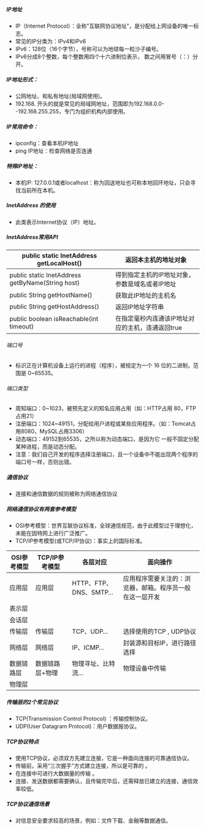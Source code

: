 ##### IP地址

* IP（Internet Protocol）：全称”互联网协议地址”，是分配给上网设备的唯一标志。
* 常见的IP分类为：IPv4和IPv6
* IPv6：128位（16个字节），号称可以为地球每一粒沙子编号。
* IPv6分成8个整数，每个整数用四个十六进制位表示， 数之间用冒号（：）分开。

##### IP地址形式：

* 公网地址、和私有地址(局域网使用)。
* 192.168. 开头的就是常见的局域网地址，范围即为192.168.0.0--192.168.255.255，专门为组织机构内部使用。 

##### IP常用命令：

* ipconfig：查看本机IP地址
* ping IP地址：检查网络是否连通

##### 特殊IP地址：

* 本机IP: 127.0.0.1或者localhost：称为回送地址也可称本地回环地址，只会寻找当前所在本机。

##### InetAddress 的使用

* 此类表示Internet协议（IP）地址。

##### InetAddress常用API

| public static InetAddress getLocalHost()         | 返回本主机的地址对象                             |
| ------------------------------------------------ | ------------------------------------------------ |
| public static InetAddress getByName(String host) | 得到指定主机的IP地址对象，参数是域名或者IP地址   |
| public String getHostName()                      | 获取此IP地址的主机名                             |
| public String getHostAddress()                   | 返回IP地址字符串                                 |
| public boolean isReachable(int timeout)          | 在指定毫秒内连通该IP地址对应的主机，连通返回true |

###### 端口号

* 标识正在计算机设备上运行的进程（程序），被规定为一个 16 位的二进制，范围是 0~65535。

###### 端口类型

* 周知端口：0~1023，被预先定义的知名应用占用（如：HTTP占用 80，FTP占用21） 
* 注册端口：1024~49151，分配给用户进程或某些应用程序。（如：Tomcat占 用8080，MySQL占用3306）
* 动态端口：49152到65535，之所以称为动态端口，是因为它 一般不固定分配某种进程，而是动态分配。
* 注意：我们自己开发的程序选择注册端口，且一个设备中不能出现两个程序的端口号一样，否则出错。

##### 通信协议

* 连接和通信数据的规则被称为网络通信协议

##### 网络通信协议有两套参考模型

* OSI参考模型：世界互联协议标准，全球通信规范，由于此模型过于理想化，未能在因特网上进行广泛推广。 
* TCP/IP参考模型(或TCP/IP协议)：事实上的国际标准。

| OSI参考模型 | TCP/IP参考模型  | 各层对应              | 面向操作                                                 |
| ----------- | --------------- | --------------------- | -------------------------------------------------------- |
| 应用层      | 应用层          | HTTP、FTP、DNS、SMTP… | 应用程序需要关注的：浏览器，邮箱。程序员一般在这一层开发 |
| 表示层      |                 |                       |                                                          |
| 会话层      |                 |                       |                                                          |
| 传输层      | 传输层          | TCP、UDP…             | 选择使用的TCP , UDP协议                                  |
| 网络层      | 网络层          | IP、ICMP…             | 封装源和目标IP，进行路径选择                             |
| 数据链路层  | 数据链路层+物理 | 物理寻址、比特流…     | 物理设备中传输                                           |
| 物理层      |                 |                       |                                                          |

##### 传输层的2个常见协议

* TCP(Transmission Control Protocol) ：传输控制协议。
* UDP(User Datagram Protocol)：用户数据报协议。

##### TCP协议特点

* 使用TCP协议，必须双方先建立连接，它是一种面向连接的可靠通信协议。
* 传输前，采用“三次握手”方式建立连接，所以是可靠的 。 
* 在连接中可进行大数据量的传输 。
*  连接、发送数据都需要确认，且传输完毕后，还需释放已建立的连接，通信效率较低。 

##### TCP协议通信场景

* 对信息安全要求较高的场景，例如：文件下载、金融等数据通信。